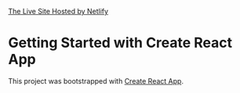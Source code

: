 [The Live Site Hosted by Netlify](https://michbrew-challenge-project-flashcards.netlify.app/)




# Getting Started with Create React App

This project was bootstrapped with [Create React App](https://github.com/facebook/create-react-app).


